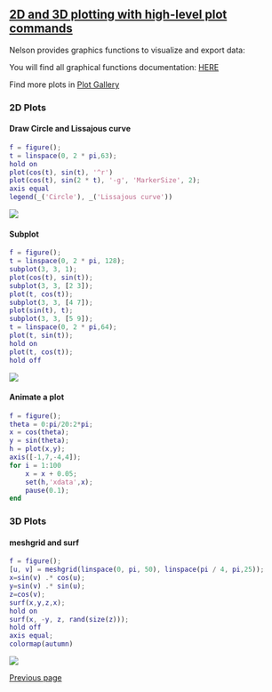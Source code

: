 ## [2D and 3D plotting with high-level plot commands](PLOTS.md)

Nelson provides graphics functions to visualize and export data:

You will find all graphical functions documentation: [HERE](https://nelson-lang.github.io/nelson-website/help/en_US/chapter_graphics.html)

Find more plots in [Plot Gallery](PLOT_GALLERY.md)

### 2D Plots

#### Draw Circle and Lissajous curve

```matlab
f = figure();
t = linspace(0, 2 * pi,63);
hold on
plot(cos(t), sin(t), '^r')
plot(cos(t), sin(2 * t), '-g', 'MarkerSize', 2);
axis equal
legend(_('Circle'), _('Lissajous curve'))
```

<img src="https://github.com/nelson-lang/nelson-website/raw/master/images/plot-2D-1.svg">

#### Subplot

```matlab
f = figure();
t = linspace(0, 2 * pi, 128);
subplot(3, 3, 1);
plot(cos(t), sin(t));
subplot(3, 3, [2 3]);
plot(t, cos(t));
subplot(3, 3, [4 7]);
plot(sin(t), t);
subplot(3, 3, [5 9]);
t = linspace(0, 2 * pi,64);
plot(t, sin(t));
hold on
plot(t, cos(t));
hold off
```

<img src="https://github.com/nelson-lang/nelson-website/raw/master/images/plot-2D-2.svg">

#### Animate a plot

```matlab
f = figure();
theta = 0:pi/20:2*pi;
x = cos(theta);
y = sin(theta);
h = plot(x,y);
axis([-1,7,-4,4]);
for i = 1:100
    x = x + 0.05;
    set(h,'xdata',x);
    pause(0.1);
end
```

### 3D Plots

#### meshgrid and surf

```matlab
f = figure();
[u, v] = meshgrid(linspace(0, pi, 50), linspace(pi / 4, pi,25));
x=sin(v) .* cos(u);
y=sin(v) .* sin(u);
z=cos(v);
surf(x,y,z,x);
hold on
surf(x, -y, z, rand(size(z)));
hold off
axis equal;
colormap(autumn)
```

<img src="https://github.com/nelson-lang/nelson-website/raw/master/images/plot-3D-1.svg">

[Previous page](FEATURES.md)

